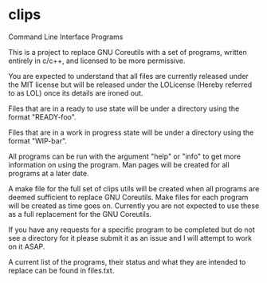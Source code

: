 # clips
Command Line Interface Programs

This is a project to replace GNU Coreutils with a set of programs, written entirely in c/c++, and licensed to be more permissive.

You are expected to understand that all files are currently released under the MIT license but will be released under the LOLicense (Hereby referred to as LOL) once its details are ironed out.

Files that are in a ready to use state will be under a directory using the format "READY-foo".

Files that are in a work in progress state will be under a directory using the format "WIP-bar".

All programs can be run with the argument "help" or "info" to get more information on using the program.  Man pages will be created for all programs at a later date.

A make file for the full set of clips utils will be created when all programs are deemed sufficient to replace GNU Coreutils.  Make files for each program will be created as time goes on.  Currently you are not expected to use these as a full replacement for the GNU Coreutils.

If you have any requests for a specific program to be completed but do not see a directory for it please submit it as an issue and I will attempt to work on it ASAP.

A current list of the programs, their status and what they are intended to replace can be found in files.txt.
